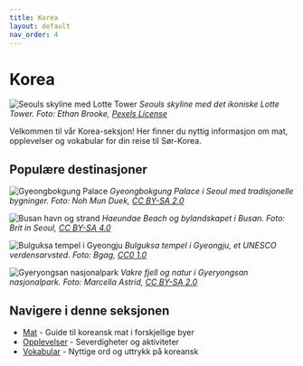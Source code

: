 ```yaml
---
title: Korea
layout: default
nav_order: 4
---
```


# Korea

![Seouls skyline med Lotte Tower](https://images.pexels.com/photos/11687720/pexels-photo-11687720.jpeg)
*Seouls skyline med det ikoniske Lotte Tower. Foto: Ethan Brooke, [Pexels License](https://www.pexels.com/license/)*

Velkommen til vår Korea-seksjon! Her finner du nyttig informasjon om mat, opplevelser og vokabular for din reise til Sør-Korea.

## Populære destinasjoner

![Gyeongbokgung Palace](https://upload.wikimedia.org/wikipedia/commons/9/95/Heungnyemun_Gate_%28%ED%9D%A5%EB%A1%80%EB%AC%B8%29_of_%EA%B2%BD%EB%B3%B5%EA%B6%81%28Gyeongbokgung_Palace%29.jpg)
*Gyeongbokgung Palace i Seoul med tradisjonelle bygninger. Foto: Noh Mun Duek, [CC BY-SA 2.0](https://creativecommons.org/licenses/by-sa/2.0)*

![Busan havn og strand](https://upload.wikimedia.org/wikipedia/commons/e/ea/Haeundae_Beach_May_2024.jpg)
*Haeundae Beach og bylandskapet i Busan. Foto: Brit in Seoul, [CC BY-SA 4.0](https://creativecommons.org/licenses/by-sa/4.0)*

![Bulguksa tempel i Gyeongju](https://upload.wikimedia.org/wikipedia/commons/c/ca/Bulguksa_01.jpg)
*Bulguksa tempel i Gyeongju, et UNESCO verdensarvsted. Foto: Bgag, [CC0 1.0](https://creativecommons.org/publicdomain/zero/1.0/)*

![Gyeryongsan nasjonalpark](https://upload.wikimedia.org/wikipedia/commons/8/8b/%EA%B3%84%EB%A3%A1%EC%82%B0_%28Gyeryongsan%29.jpg)
*Vakre fjell og natur i Gyeryongsan nasjonalpark. Foto: Marcella Astrid, [CC BY-SA 2.0](https://creativecommons.org/licenses/by-sa/2.0)*

## Navigere i denne seksjonen

- [Mat](/docs/Korea/Mat/) - Guide til koreansk mat i forskjellige byer
- [Opplevelser](/docs/Korea/Opplevelser/) - Severdigheter og aktiviteter
- [Vokabular](/docs/Korea/Vokabular/) - Nyttige ord og uttrykk på koreansk
